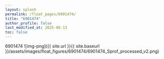 ```yaml
---
layout: splash
permalink: /float_pages/6901474/
title: "6901474"
author_profile: false
last_modified_at: 2025-06-13
toc: false
---
```

 
6901474
![img-png]({{ site.url }}{{ site.baseurl }}/assets/images/float_figures/6901474/6901474_Sprof_processed_v2.png)